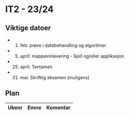 # IT2 - 23/24

## Viktige datoer

- 1. feb: prøve i datebehandling og algoritmer 
- 5. april: mappeinnlevering - Spill og/eller applikasjon
- 25. april: Tentamen
- 31. mai: Skriftlig eksamen (muligens)

## Plan

| Ukenr | Emne | Komentar |
| ----- | ---- | -------- |
